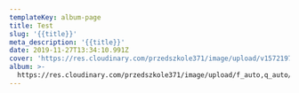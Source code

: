 ```yaml
---
templateKey: album-page
title: Test
slug: '{{title}}'
meta_description: '{{title}}'
date: 2019-11-27T13:34:10.991Z
cover: 'https://res.cloudinary.com/przedszkole371/image/upload/v1572197875/sample.jpg'
album: >-
  https://res.cloudinary.com/przedszkole371/image/upload/f_auto,q_auto/c_fill,w_1200/v1572197875/sample.jpg
---
```



